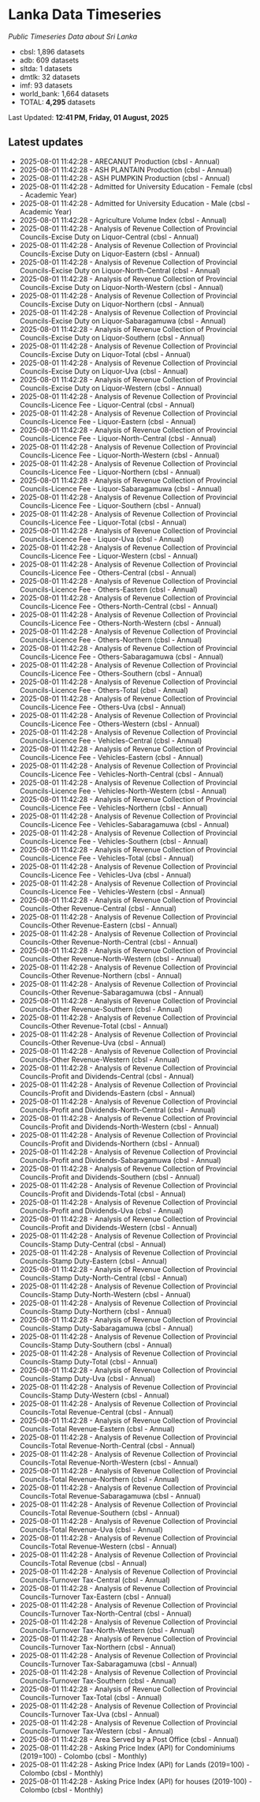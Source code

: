 # Lanka Data Timeseries
*Public Timeseries Data about Sri Lanka*

* cbsl: 1,896 datasets
* adb: 609 datasets
* sltda: 1 datasets
* dmtlk: 32 datasets
* imf: 93 datasets
* world_bank: 1,664 datasets
* TOTAL: **4,295** datasets

Last Updated: **12:41 PM, Friday, 01 August, 2025**

## Latest updates

* 2025-08-01 11:42:28 - ARECANUT Production (cbsl - Annual)
* 2025-08-01 11:42:28 - ASH PLANTAIN Production (cbsl - Annual)
* 2025-08-01 11:42:28 - ASH PUMPKIN Production (cbsl - Annual)
* 2025-08-01 11:42:28 - Admitted for University Education - Female (cbsl - Academic Year)
* 2025-08-01 11:42:28 - Admitted for University Education - Male (cbsl - Academic Year)
* 2025-08-01 11:42:28 - Agriculture Volume Index (cbsl - Annual)
* 2025-08-01 11:42:28 - Analysis of Revenue Collection of Provincial Councils-Excise Duty on Liquor-Central (cbsl - Annual)
* 2025-08-01 11:42:28 - Analysis of Revenue Collection of Provincial Councils-Excise Duty on Liquor-Eastern (cbsl - Annual)
* 2025-08-01 11:42:28 - Analysis of Revenue Collection of Provincial Councils-Excise Duty on Liquor-North-Central (cbsl - Annual)
* 2025-08-01 11:42:28 - Analysis of Revenue Collection of Provincial Councils-Excise Duty on Liquor-North-Western (cbsl - Annual)
* 2025-08-01 11:42:28 - Analysis of Revenue Collection of Provincial Councils-Excise Duty on Liquor-Northern (cbsl - Annual)
* 2025-08-01 11:42:28 - Analysis of Revenue Collection of Provincial Councils-Excise Duty on Liquor-Sabaragamuwa (cbsl - Annual)
* 2025-08-01 11:42:28 - Analysis of Revenue Collection of Provincial Councils-Excise Duty on Liquor-Southern (cbsl - Annual)
* 2025-08-01 11:42:28 - Analysis of Revenue Collection of Provincial Councils-Excise Duty on Liquor-Total (cbsl - Annual)
* 2025-08-01 11:42:28 - Analysis of Revenue Collection of Provincial Councils-Excise Duty on Liquor-Uva (cbsl - Annual)
* 2025-08-01 11:42:28 - Analysis of Revenue Collection of Provincial Councils-Excise Duty on Liquor-Western (cbsl - Annual)
* 2025-08-01 11:42:28 - Analysis of Revenue Collection of Provincial Councils-Licence Fee - Liquor-Central (cbsl - Annual)
* 2025-08-01 11:42:28 - Analysis of Revenue Collection of Provincial Councils-Licence Fee - Liquor-Eastern (cbsl - Annual)
* 2025-08-01 11:42:28 - Analysis of Revenue Collection of Provincial Councils-Licence Fee - Liquor-North-Central (cbsl - Annual)
* 2025-08-01 11:42:28 - Analysis of Revenue Collection of Provincial Councils-Licence Fee - Liquor-North-Western (cbsl - Annual)
* 2025-08-01 11:42:28 - Analysis of Revenue Collection of Provincial Councils-Licence Fee - Liquor-Northern (cbsl - Annual)
* 2025-08-01 11:42:28 - Analysis of Revenue Collection of Provincial Councils-Licence Fee - Liquor-Sabaragamuwa (cbsl - Annual)
* 2025-08-01 11:42:28 - Analysis of Revenue Collection of Provincial Councils-Licence Fee - Liquor-Southern (cbsl - Annual)
* 2025-08-01 11:42:28 - Analysis of Revenue Collection of Provincial Councils-Licence Fee - Liquor-Total (cbsl - Annual)
* 2025-08-01 11:42:28 - Analysis of Revenue Collection of Provincial Councils-Licence Fee - Liquor-Uva (cbsl - Annual)
* 2025-08-01 11:42:28 - Analysis of Revenue Collection of Provincial Councils-Licence Fee - Liquor-Western (cbsl - Annual)
* 2025-08-01 11:42:28 - Analysis of Revenue Collection of Provincial Councils-Licence Fee - Others-Central (cbsl - Annual)
* 2025-08-01 11:42:28 - Analysis of Revenue Collection of Provincial Councils-Licence Fee - Others-Eastern (cbsl - Annual)
* 2025-08-01 11:42:28 - Analysis of Revenue Collection of Provincial Councils-Licence Fee - Others-North-Central (cbsl - Annual)
* 2025-08-01 11:42:28 - Analysis of Revenue Collection of Provincial Councils-Licence Fee - Others-North-Western (cbsl - Annual)
* 2025-08-01 11:42:28 - Analysis of Revenue Collection of Provincial Councils-Licence Fee - Others-Northern (cbsl - Annual)
* 2025-08-01 11:42:28 - Analysis of Revenue Collection of Provincial Councils-Licence Fee - Others-Sabaragamuwa (cbsl - Annual)
* 2025-08-01 11:42:28 - Analysis of Revenue Collection of Provincial Councils-Licence Fee - Others-Southern (cbsl - Annual)
* 2025-08-01 11:42:28 - Analysis of Revenue Collection of Provincial Councils-Licence Fee - Others-Total (cbsl - Annual)
* 2025-08-01 11:42:28 - Analysis of Revenue Collection of Provincial Councils-Licence Fee - Others-Uva (cbsl - Annual)
* 2025-08-01 11:42:28 - Analysis of Revenue Collection of Provincial Councils-Licence Fee - Others-Western (cbsl - Annual)
* 2025-08-01 11:42:28 - Analysis of Revenue Collection of Provincial Councils-Licence Fee - Vehicles-Central (cbsl - Annual)
* 2025-08-01 11:42:28 - Analysis of Revenue Collection of Provincial Councils-Licence Fee - Vehicles-Eastern (cbsl - Annual)
* 2025-08-01 11:42:28 - Analysis of Revenue Collection of Provincial Councils-Licence Fee - Vehicles-North-Central (cbsl - Annual)
* 2025-08-01 11:42:28 - Analysis of Revenue Collection of Provincial Councils-Licence Fee - Vehicles-North-Western (cbsl - Annual)
* 2025-08-01 11:42:28 - Analysis of Revenue Collection of Provincial Councils-Licence Fee - Vehicles-Northern (cbsl - Annual)
* 2025-08-01 11:42:28 - Analysis of Revenue Collection of Provincial Councils-Licence Fee - Vehicles-Sabaragamuwa (cbsl - Annual)
* 2025-08-01 11:42:28 - Analysis of Revenue Collection of Provincial Councils-Licence Fee - Vehicles-Southern (cbsl - Annual)
* 2025-08-01 11:42:28 - Analysis of Revenue Collection of Provincial Councils-Licence Fee - Vehicles-Total (cbsl - Annual)
* 2025-08-01 11:42:28 - Analysis of Revenue Collection of Provincial Councils-Licence Fee - Vehicles-Uva (cbsl - Annual)
* 2025-08-01 11:42:28 - Analysis of Revenue Collection of Provincial Councils-Licence Fee - Vehicles-Western (cbsl - Annual)
* 2025-08-01 11:42:28 - Analysis of Revenue Collection of Provincial Councils-Other Revenue-Central (cbsl - Annual)
* 2025-08-01 11:42:28 - Analysis of Revenue Collection of Provincial Councils-Other Revenue-Eastern (cbsl - Annual)
* 2025-08-01 11:42:28 - Analysis of Revenue Collection of Provincial Councils-Other Revenue-North-Central (cbsl - Annual)
* 2025-08-01 11:42:28 - Analysis of Revenue Collection of Provincial Councils-Other Revenue-North-Western (cbsl - Annual)
* 2025-08-01 11:42:28 - Analysis of Revenue Collection of Provincial Councils-Other Revenue-Northern (cbsl - Annual)
* 2025-08-01 11:42:28 - Analysis of Revenue Collection of Provincial Councils-Other Revenue-Sabaragamuwa (cbsl - Annual)
* 2025-08-01 11:42:28 - Analysis of Revenue Collection of Provincial Councils-Other Revenue-Southern (cbsl - Annual)
* 2025-08-01 11:42:28 - Analysis of Revenue Collection of Provincial Councils-Other Revenue-Total (cbsl - Annual)
* 2025-08-01 11:42:28 - Analysis of Revenue Collection of Provincial Councils-Other Revenue-Uva (cbsl - Annual)
* 2025-08-01 11:42:28 - Analysis of Revenue Collection of Provincial Councils-Other Revenue-Western (cbsl - Annual)
* 2025-08-01 11:42:28 - Analysis of Revenue Collection of Provincial Councils-Profit and Dividends-Central (cbsl - Annual)
* 2025-08-01 11:42:28 - Analysis of Revenue Collection of Provincial Councils-Profit and Dividends-Eastern (cbsl - Annual)
* 2025-08-01 11:42:28 - Analysis of Revenue Collection of Provincial Councils-Profit and Dividends-North-Central (cbsl - Annual)
* 2025-08-01 11:42:28 - Analysis of Revenue Collection of Provincial Councils-Profit and Dividends-North-Western (cbsl - Annual)
* 2025-08-01 11:42:28 - Analysis of Revenue Collection of Provincial Councils-Profit and Dividends-Northern (cbsl - Annual)
* 2025-08-01 11:42:28 - Analysis of Revenue Collection of Provincial Councils-Profit and Dividends-Sabaragamuwa (cbsl - Annual)
* 2025-08-01 11:42:28 - Analysis of Revenue Collection of Provincial Councils-Profit and Dividends-Southern (cbsl - Annual)
* 2025-08-01 11:42:28 - Analysis of Revenue Collection of Provincial Councils-Profit and Dividends-Total (cbsl - Annual)
* 2025-08-01 11:42:28 - Analysis of Revenue Collection of Provincial Councils-Profit and Dividends-Uva (cbsl - Annual)
* 2025-08-01 11:42:28 - Analysis of Revenue Collection of Provincial Councils-Profit and Dividends-Western (cbsl - Annual)
* 2025-08-01 11:42:28 - Analysis of Revenue Collection of Provincial Councils-Stamp Duty-Central (cbsl - Annual)
* 2025-08-01 11:42:28 - Analysis of Revenue Collection of Provincial Councils-Stamp Duty-Eastern (cbsl - Annual)
* 2025-08-01 11:42:28 - Analysis of Revenue Collection of Provincial Councils-Stamp Duty-North-Central (cbsl - Annual)
* 2025-08-01 11:42:28 - Analysis of Revenue Collection of Provincial Councils-Stamp Duty-North-Western (cbsl - Annual)
* 2025-08-01 11:42:28 - Analysis of Revenue Collection of Provincial Councils-Stamp Duty-Northern (cbsl - Annual)
* 2025-08-01 11:42:28 - Analysis of Revenue Collection of Provincial Councils-Stamp Duty-Sabaragamuwa (cbsl - Annual)
* 2025-08-01 11:42:28 - Analysis of Revenue Collection of Provincial Councils-Stamp Duty-Southern (cbsl - Annual)
* 2025-08-01 11:42:28 - Analysis of Revenue Collection of Provincial Councils-Stamp Duty-Total (cbsl - Annual)
* 2025-08-01 11:42:28 - Analysis of Revenue Collection of Provincial Councils-Stamp Duty-Uva (cbsl - Annual)
* 2025-08-01 11:42:28 - Analysis of Revenue Collection of Provincial Councils-Stamp Duty-Western (cbsl - Annual)
* 2025-08-01 11:42:28 - Analysis of Revenue Collection of Provincial Councils-Total Revenue-Central (cbsl - Annual)
* 2025-08-01 11:42:28 - Analysis of Revenue Collection of Provincial Councils-Total Revenue-Eastern (cbsl - Annual)
* 2025-08-01 11:42:28 - Analysis of Revenue Collection of Provincial Councils-Total Revenue-North-Central (cbsl - Annual)
* 2025-08-01 11:42:28 - Analysis of Revenue Collection of Provincial Councils-Total Revenue-North-Western (cbsl - Annual)
* 2025-08-01 11:42:28 - Analysis of Revenue Collection of Provincial Councils-Total Revenue-Northern (cbsl - Annual)
* 2025-08-01 11:42:28 - Analysis of Revenue Collection of Provincial Councils-Total Revenue-Sabaragamuwa (cbsl - Annual)
* 2025-08-01 11:42:28 - Analysis of Revenue Collection of Provincial Councils-Total Revenue-Southern (cbsl - Annual)
* 2025-08-01 11:42:28 - Analysis of Revenue Collection of Provincial Councils-Total Revenue-Uva (cbsl - Annual)
* 2025-08-01 11:42:28 - Analysis of Revenue Collection of Provincial Councils-Total Revenue-Western (cbsl - Annual)
* 2025-08-01 11:42:28 - Analysis of Revenue Collection of Provincial Councils-Total Revenue (cbsl - Annual)
* 2025-08-01 11:42:28 - Analysis of Revenue Collection of Provincial Councils-Turnover Tax-Central (cbsl - Annual)
* 2025-08-01 11:42:28 - Analysis of Revenue Collection of Provincial Councils-Turnover Tax-Eastern (cbsl - Annual)
* 2025-08-01 11:42:28 - Analysis of Revenue Collection of Provincial Councils-Turnover Tax-North-Central (cbsl - Annual)
* 2025-08-01 11:42:28 - Analysis of Revenue Collection of Provincial Councils-Turnover Tax-North-Western (cbsl - Annual)
* 2025-08-01 11:42:28 - Analysis of Revenue Collection of Provincial Councils-Turnover Tax-Northern (cbsl - Annual)
* 2025-08-01 11:42:28 - Analysis of Revenue Collection of Provincial Councils-Turnover Tax-Sabaragamuwa (cbsl - Annual)
* 2025-08-01 11:42:28 - Analysis of Revenue Collection of Provincial Councils-Turnover Tax-Southern (cbsl - Annual)
* 2025-08-01 11:42:28 - Analysis of Revenue Collection of Provincial Councils-Turnover Tax-Total (cbsl - Annual)
* 2025-08-01 11:42:28 - Analysis of Revenue Collection of Provincial Councils-Turnover Tax-Uva (cbsl - Annual)
* 2025-08-01 11:42:28 - Analysis of Revenue Collection of Provincial Councils-Turnover Tax-Western (cbsl - Annual)
* 2025-08-01 11:42:28 - Area Served by a Post Office (cbsl - Annual)
* 2025-08-01 11:42:28 - Asking Price Index (API) for Condominiums (2019=100) - Colombo (cbsl - Monthly)
* 2025-08-01 11:42:28 - Asking Price Index (API) for Lands (2019=100) - Colombo (cbsl - Monthly)
* 2025-08-01 11:42:28 - Asking Price Index (API) for houses (2019-100) - Colombo (cbsl - Monthly)
